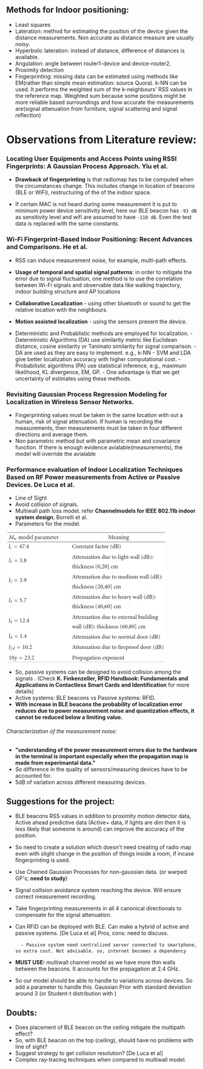 ## Methods for Indoor positioning:
- Least squares
- Lateration: method for estimating the position of the device given the distance measurements. Non accurate as distance measure are usually noisy.
- Hyperbolic lateration: instead of distance, difference of distances is available.
- Angulation: angle between router1-device and device-router2. 
- Proximity detection
- Fingerprinting: missing data can be estimated using methods like EM(rather than simple mean estimation: source Quora). k-NN can be used. It performs the weighted sum of the k-neighbours' RSS values in the reference map. Weighted sum because some positions might be more reliable based surroundings and how accurate the measurements are(signal attenuation from furniture, signal scattering and signal reflection) 

# Observations from Literature review:
### Locating User Equipments and Access Points using RSSI Fingerprints: A Gaussian Process Approach. Yiu et al.

- **Drawback of fingerprinting** is that radiomap has to be computed when the circumstances change. This includes change in location of beacons (BLE or WiFi), restructuring of the of the indoor space. 

- If certain MAC is not heard during some measurement it is put to minimum power device sensitivity level, here our BLE beacon has `-93 dB` as sensitivity level and wifi are assumed to have `-110 dB`. Even the test data is replaced with the same constants.

### Wi-Fi Fingerprint-Based Indoor Positioning: Recent Advances and Comparisons. He et al.

- RSS can induce measurement noise, for example, multi-path effects.

- **Usage of temporal and spatial signal patterns**: in order to mitigate the error due to signal fluctuation, one method is to use the correlation between Wi-Fi signals and observable data like walking trajectory, indoor building structure and AP locations

- **Collaborative Localization** - using other bluetooth or sound to get the relative location with the neighbours.

- **Motion assisted localization** - using the sensors present the device.

- Deterministic and Probablistic methods are employed for localization.
      - Deterministic Algorithms (DA) use similarity metric like Euclidean distance, cosine similarity or Tanimato similarity for signal comparison.
      - DA are used as they are easy to implement. e.g., k-NN
      - SVM and LDA give better localization accuracy with higher computational cost.
      - Probabilistic algorithms (PA) use statistical inference, e.g., maximum likelihood, KL divergence, EM, GP.
      - One advantage is that we get uncertainty of estimates using these methods.
      
### Revisiting Gaussian Process Regression Modeling for Localization in Wireless Sensor Networks.

- Fingerprinting values must be taken in the same location with out a human, risk of signal attenuation. If human is recording the measurements, then measurements must be taken in four different directions and average them.
- Non parametric method but with parametric mean and covariance function. If there is enough evidence avialable(measurements), the model will override the avialable 

### Performance evaluation of Indoor Localization Techniques Based on RF Power measurements from Active or Passive Devices. De Luca et al.
- Line of Sight
- Avoid collision of signals. 
- Multiwall path loss model. refer **Channelmodels for IEEE 802.11b indoor system design**, Borrelli et al.
- Parameters for the model.

![multi-wall-path-loss](image/multiwall-model-parameters.png)

- So, passive systems can be designed to avoid collision among the signals . (Check **K. Finkenzeller, RFID Handbook: Fundamentals and Applications in Contactless Smart Cards and Identification** for more details)
- Active systems: BLE beacons vs Passive systems: RFID.
- **With increase in BLE beacons the probability of localization error reduces due to power measurement noise and quantization effects, it cannot be reduced below a limiting value.**

###### Characterization of the measurement noise:
- **"understanding of the power measurement errors due to the hardware in the terminal is important especially when the propagation map is made from experimantal data."**
- So difference in the quality of sensors/measuring devices have to be accounted for.
- 5dB of variation across different measuring devices. 

## Suggestions for the project:
- BLE beacons RSS values in addition to proximity motion detector data, Active ahead predictive data (Active+ data, if lights are dim then it is less likely that someone is around) can improve the accuracy of the position.
- So need to create a solution which doesn't need creating of radio map even with slight change in the position of things inside a room, if incase fingerprinting is used.
- Use Chained Gaussian Processes for non-gaussian data. (or warped GP's; **need to study**)
- Signal collision avoidance system reaching the device. Will ensure correct measurement recording.
- Take fingerprinting measurements in all 4 canonical directionals to compensate for the signal attenuation.
- Can RFID can be deployed with BLE. Can make a hybrid of active and passive systems. [De Luca et al] Pros, cons: need to discuss.
 		
 		- Passive system need centralized server connected to smartphone, so extra cost. Not advisable. so, internet becomes a dependency
- **MUST USE:** multiwall channel model as we have more thin walls between the beacons. It accounts for the propagation at 2.4 GHz.
- So our model should be able to handle to variations across devices. So add a parameter to handle this. Gaussian Prior with standard deviation around 3 (or Student-t distribution with )



## Doubts:
- Does placement of BLE beacon on the ceiling mitigate the multipath effect?
- So, with BLE beacon on the top (ceiling), should have no problems with line of sight?
- Suggest strategy to get collision resolution? [De Luca et al]
- Complex ray-tracing techniques when compared to multiwall model. 



